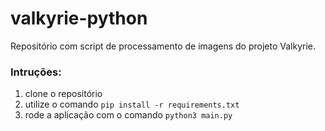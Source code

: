 # valkyrie-python
Repositório com script de processamento de imagens do projeto Valkyrie.

### Intruções:
1. clone o repositório
2. utilize o comando `pip install -r requirements.txt`
3. rode a aplicação com o comando `python3 main.py`
